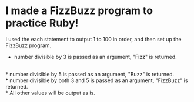 # I made a FizzBuzz program to practice Ruby!

I used the each statement to output 1 to 100 in order, and then set up the FizzBuzz program.
<br>
* number divisible by 3 is passed as an argument, "Fizz" is returned.
<br>
* number divisible by 5 is passed as an argument, "Buzz" is returned.
<br>
* number divisible by both 3 and 5 is passed as an argument, "FizzBuzz" is returned.
<br>
* All other values will be output as is.

